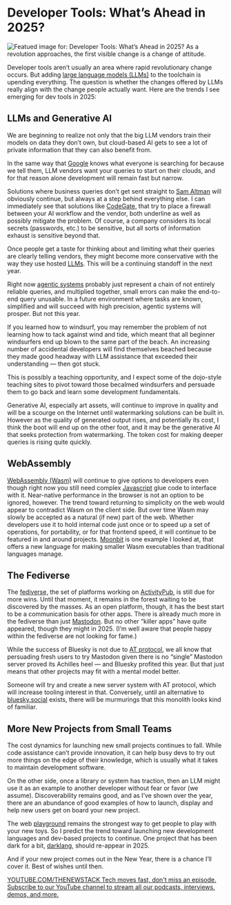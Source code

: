 # Developer Tools: What’s Ahead in 2025?
![Featued image for: Developer Tools: What’s Ahead in 2025?](https://cdn.thenewstack.io/media/2023/12/95c34a5e-year-forecast-1-1024x576.png)
As a revolution approaches, the first visible change is a change of attitude.

Developer tools aren’t usually an area where rapid revolutionary change occurs. But adding [large language models (LLMs)](https://roadmap.sh/guides/introduction-to-llms) to the toolchain is upending everything. The question is whether the changes offered by LLMs really align with the change people actually want. Here are the trends I see emerging for dev tools in 2025:

## LLMs and Generative AI
We are beginning to realize not only that the big LLM vendors train their models on data they don’t own, but cloud-based AI gets to see a lot of private information that they can also benefit from.

In the same way that [Google](https://cloud.google.com/?utm_content=inline+mention) knows what everyone is searching for because we tell them, LLM vendors want your queries to start on their clouds, and for that reason alone development will remain fast but narrow.

Solutions where business queries don’t get sent straight to [Sam Altman](https://thenewstack.io/what-openai-ceo-sam-altman-really-expects-in-ais-future/) will obviously continue, but always at a step behind everything else. I can immediately see that solutions like [CodeGate,](https://thenewstack.io/codegate-open-source-tool-secures-ai-coding-assistants/) that try to place a firewall between your AI workflow and the vendor, both underline as well as possibly mitigate the problem. Of course, a company considers its local secrets (passwords, etc.) to be sensitive, but all sorts of information exhaust is sensitive beyond that.

Once people get a taste for thinking about and limiting what their queries are clearly telling vendors, they might become more conservative with the way they use hosted [LLMs](https://thenewstack.io/llm/). This will be a continuing standoff in the next year.

Right now [agentic systems](https://thenewstack.io/lets-get-agentic-langchain-and-llamaindex-talk-ai-agents/) probably just represent a chain of not entirely reliable queries, and multiplied together, small errors can make the end-to-end query unusable. In a future environment where tasks are known, simplified and will succeed with high precision, agentic systems will prosper. But not this year.

If you learned how to windsurf, you may remember the problem of not learning how to tack against wind and tide, which meant that all beginner windsurfers end up blown to the same part of the beach. An increasing number of accidental developers will find themselves beached because they made good headway with LLM assistance that exceeded their understanding — then got stuck.

This is possibly a teaching opportunity, and I expect some of the dojo-style teaching sites to pivot toward those becalmed windsurfers and persuade them to go back and learn some development fundamentals.

Generative AI, especially art assets, will continue to improve in quality and will be a scourge on the Internet until watermarking solutions can be built in. However as the quality of generated output rises, and potentially its cost, I think the boot will end up on the other foot, and it may be the generative AI that seeks protection from watermarking. The token cost for making deeper queries is rising quite quickly.

## WebAssembly
[WebAssembly (Wasm)](https://thenewstack.io/webassembly/) will continue to give options to developers even though right now you still need complex [Javascript](https://thenewstack.io/webassembly/will-javascript-become-the-most-popular-webassembly-language/) glue code to interface with it. Near-native performance in the browser is not an option to be ignored, however.
The trend toward returning to simplicity on the web would appear to contradict Wasm on the client side. But over time Wasm may slowly be accepted as a natural (if new) part of the web. Whether developers use it to hold internal code just once or to speed up a set of operations, for portability, or for that frontend speed, it will continue to be featured in and around projects. [Moonbit](https://thenewstack.io/moonbit-wasm-optimized-language-creates-less-code-than-rust/) is one example I looked at, that offers a new language for making smaller Wasm executables than traditional languages manage.

## The Fediverse
The [fediverse,](https://thenewstack.io/the-fediverse-what-it-is-why-its-promising-whats-next/) the set of platforms working on [ActivityPub](https://thenewstack.io/devs-are-excited-by-activitypub-open-protocol-for-mastodon/), is still due for more wins. Until that moment, it remains in the forest waiting to be discovered by the masses. As an open platform, though, it has the best start to be a communication basis for other apps. There is already much more in the fediverse than just [Mastodon](https://thenewstack.io/developers-mastodon-and-bluesky-want-your-twitter-bots/). But no other “killer apps” have quite appeared, though they might in 2025. (I’m well aware that people happy within the fediverse are not looking for fame.)

While the success of Bluesky is not due to [AT protocol](https://thenewstack.io/blueskys-at-protocol-pros-and-cons-for-developers/), we all know that persuading fresh users to try Mastodon given there is no “single” Mastodon server proved its Achilles heel — and Bluesky profited this year. But that just means that other projects may fit with a mental model better.

Someone will try and create a new server system with AT protocol, which will increase tooling interest in that. Conversely, until an alternative to [bluesky.social](https://bsky.social/about) exists, there will be murmurings that this monolith looks kind of familiar.

## More New Projects from Small Teams
The cost dynamics for launching new small projects continues to fall. While code assistance can’t provide innovation, it can help busy devs to try out more things on the edge of their knowledge, which is usually what it takes to maintain development software.

On the other side, once a library or system has traction, then an LLM might use it as an example to another developer without fear or favor (we assume). Discoverability remains good, and as I’ve shown over the year, there are an abundance of good examples of how to launch, display and help new users get on board your new project.

The web [playground](https://thenewstack.io/playgrounds-for-developers-uses-and-design-patterns/) remains the strongest way to get people to play with your new toys. So I predict the trend toward launching new development languages and dev-based projects to continue. One project that has been dark for a bit, [darklang](https://darklang.com/), should re-appear in 2025.

And if your new project comes out in the New Year, there is a chance I’ll cover it. Best of wishes until then.

[
YOUTUBE.COM/THENEWSTACK
Tech moves fast, don't miss an episode. Subscribe to our YouTube
channel to stream all our podcasts, interviews, demos, and more.
](https://youtube.com/thenewstack?sub_confirmation=1)